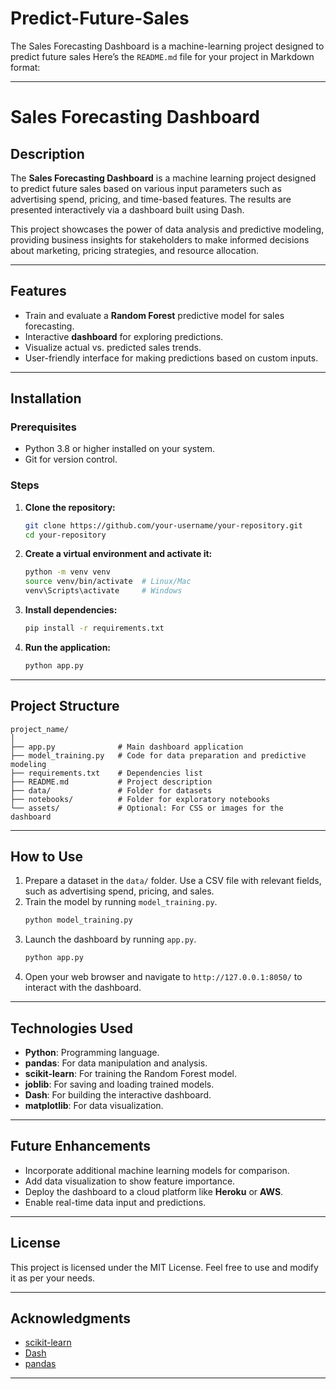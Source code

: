 # Predict-Future-Sales
The Sales Forecasting Dashboard is a machine-learning project designed to predict future sales
Here’s the `README.md` file for your project in Markdown format:

---

# **Sales Forecasting Dashboard**

## **Description**
The **Sales Forecasting Dashboard** is a machine learning project designed to predict future sales based on various input parameters such as advertising spend, pricing, and time-based features. The results are presented interactively via a dashboard built using Dash.

This project showcases the power of data analysis and predictive modeling, providing business insights for stakeholders to make informed decisions about marketing, pricing strategies, and resource allocation.

---

## **Features**
- Train and evaluate a **Random Forest** predictive model for sales forecasting.
- Interactive **dashboard** for exploring predictions.
- Visualize actual vs. predicted sales trends.
- User-friendly interface for making predictions based on custom inputs.

---

## **Installation**

### **Prerequisites**
- Python 3.8 or higher installed on your system.
- Git for version control.

### **Steps**
1. **Clone the repository:**
   ```bash
   git clone https://github.com/your-username/your-repository.git
   cd your-repository
   ```

2. **Create a virtual environment and activate it:**
   ```bash
   python -m venv venv
   source venv/bin/activate  # Linux/Mac
   venv\Scripts\activate     # Windows
   ```

3. **Install dependencies:**
   ```bash
   pip install -r requirements.txt
   ```

4. **Run the application:**
   ```bash
   python app.py
   ```

---

## **Project Structure**
```
project_name/
│
├── app.py              # Main dashboard application
├── model_training.py   # Code for data preparation and predictive modeling
├── requirements.txt    # Dependencies list
├── README.md           # Project description
├── data/               # Folder for datasets
├── notebooks/          # Folder for exploratory notebooks
└── assets/             # Optional: For CSS or images for the dashboard
```

---

## **How to Use**
1. Prepare a dataset in the `data/` folder. Use a CSV file with relevant fields, such as advertising spend, pricing, and sales.
2. Train the model by running `model_training.py`.
   ```bash
   python model_training.py
   ```
3. Launch the dashboard by running `app.py`.
   ```bash
   python app.py
   ```
4. Open your web browser and navigate to `http://127.0.0.1:8050/` to interact with the dashboard.

---

## **Technologies Used**
- **Python**: Programming language.
- **pandas**: For data manipulation and analysis.
- **scikit-learn**: For training the Random Forest model.
- **joblib**: For saving and loading trained models.
- **Dash**: For building the interactive dashboard.
- **matplotlib**: For data visualization.

---

## **Future Enhancements**
- Incorporate additional machine learning models for comparison.
- Add data visualization to show feature importance.
- Deploy the dashboard to a cloud platform like **Heroku** or **AWS**.
- Enable real-time data input and predictions.

---

## **License**
This project is licensed under the MIT License. Feel free to use and modify it as per your needs.

---

## **Acknowledgments**
- [scikit-learn](https://scikit-learn.org/)
- [Dash](https://dash.plotly.com/)
- [pandas](https://pandas.pydata.org/)

---
